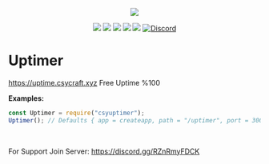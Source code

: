 <p align="center"><a href="https://nodei.co/npm/csyuptimer"><img src="https://nodei.co/npm/csyuptimer.png"></a></p>

<p align="center"><img src="https://img.shields.io/npm/v/csyuptimer?style=for-the-badge"> <img src="https://img.shields.io/github/repo-size/CsYBot/csyuptimer?style=for-the-badge"> <img src="https://img.shields.io/npm/l/csyuptimer?style=for-the-badge"> <img src="https://img.shields.io/npm/dt/csyuptimer?style=for-the-badge"> <img src="https://img.shields.io/github/contributors/CsYBot/csyuptimer?style=for-the-badge"> <a href="https://discord.gg/RZnRmyFDCK" target="_blank"> <img alt="Discord" src="https://img.shields.io/badge/CsYBot%20Support-Click%20here-7289d9?style=for-the-badge&logo=discord"> </a></p>

# Uptimer
https://uptime.csycraft.xyz Free Uptime %100

**Examples:**
```js
const Uptimer = require("csyuptimer");
Uptimer(); // Defaults { app = createapp, path = "/uptimer", port = 3000 }
```

<br>

For Support Join Server: https://discord.gg/RZnRmyFDCK